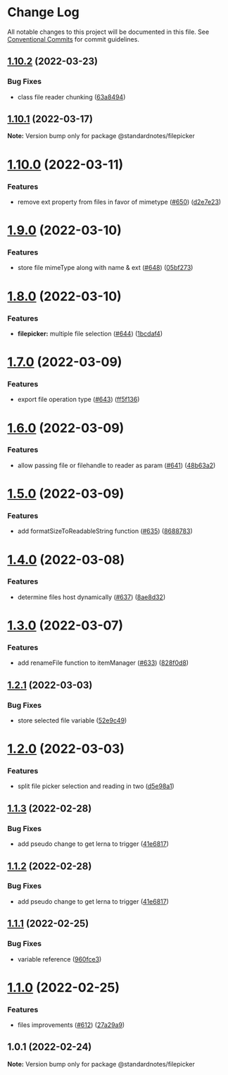 # Change Log

All notable changes to this project will be documented in this file.
See [Conventional Commits](https://conventionalcommits.org) for commit guidelines.

## [1.10.2](https://github.com/standardnotes/snjs/compare/@standardnotes/filepicker@1.10.1...@standardnotes/filepicker@1.10.2) (2022-03-23)


### Bug Fixes

* class file reader chunking ([63a8494](https://github.com/standardnotes/snjs/commit/63a84945f2935c2c2a23b1aa4ea26dcfd24f08d4))





## [1.10.1](https://github.com/standardnotes/snjs/compare/@standardnotes/filepicker@1.10.0...@standardnotes/filepicker@1.10.1) (2022-03-17)

**Note:** Version bump only for package @standardnotes/filepicker





# [1.10.0](https://github.com/standardnotes/snjs/compare/@standardnotes/filepicker@1.9.0...@standardnotes/filepicker@1.10.0) (2022-03-11)


### Features

* remove ext property from files in favor of mimetype ([#650](https://github.com/standardnotes/snjs/issues/650)) ([d2e7e23](https://github.com/standardnotes/snjs/commit/d2e7e23ec117c505f2f38b9edea539ad3a6d70e2))





# [1.9.0](https://github.com/standardnotes/snjs/compare/@standardnotes/filepicker@1.8.0...@standardnotes/filepicker@1.9.0) (2022-03-10)


### Features

* store file mimeType along with name & ext ([#648](https://github.com/standardnotes/snjs/issues/648)) ([05bf273](https://github.com/standardnotes/snjs/commit/05bf2737282f2d068e354c4d05fbe5390a19e613))





# [1.8.0](https://github.com/standardnotes/snjs/compare/@standardnotes/filepicker@1.7.0...@standardnotes/filepicker@1.8.0) (2022-03-10)


### Features

* **filepicker:** multiple file selection ([#644](https://github.com/standardnotes/snjs/issues/644)) ([1bcdaf4](https://github.com/standardnotes/snjs/commit/1bcdaf4d2e05e1280ba8646683be71eebf95ee2d))





# [1.7.0](https://github.com/standardnotes/snjs/compare/@standardnotes/filepicker@1.6.0...@standardnotes/filepicker@1.7.0) (2022-03-09)


### Features

* export file operation type ([#643](https://github.com/standardnotes/snjs/issues/643)) ([ff5f136](https://github.com/standardnotes/snjs/commit/ff5f136655a8089a47c7eaa04e1e13e58852c93f))





# [1.6.0](https://github.com/standardnotes/snjs/compare/@standardnotes/filepicker@1.5.0...@standardnotes/filepicker@1.6.0) (2022-03-09)


### Features

* allow passing file or filehandle to reader as param ([#641](https://github.com/standardnotes/snjs/issues/641)) ([48b63a2](https://github.com/standardnotes/snjs/commit/48b63a270d647dd864edbcc8316146b4a32a634e))





# [1.5.0](https://github.com/standardnotes/snjs/compare/@standardnotes/filepicker@1.4.0...@standardnotes/filepicker@1.5.0) (2022-03-09)


### Features

* add formatSizeToReadableString function ([#635](https://github.com/standardnotes/snjs/issues/635)) ([8688783](https://github.com/standardnotes/snjs/commit/8688783ac95073631e752cdb76011bca75a29794))





# [1.4.0](https://github.com/standardnotes/snjs/compare/@standardnotes/filepicker@1.3.0...@standardnotes/filepicker@1.4.0) (2022-03-08)


### Features

* determine files host dynamically ([#637](https://github.com/standardnotes/snjs/issues/637)) ([8ae8d32](https://github.com/standardnotes/snjs/commit/8ae8d32a2469cc6b5b42bfc68ec63200d6bc49ed))





# [1.3.0](https://github.com/standardnotes/snjs/compare/@standardnotes/filepicker@1.2.1...@standardnotes/filepicker@1.3.0) (2022-03-07)


### Features

* add renameFile function to itemManager ([#633](https://github.com/standardnotes/snjs/issues/633)) ([828f0d8](https://github.com/standardnotes/snjs/commit/828f0d8c79736b2ede1dd244e1e59569a88e6440))





## [1.2.1](https://github.com/standardnotes/snjs/compare/@standardnotes/filepicker@1.2.0...@standardnotes/filepicker@1.2.1) (2022-03-03)


### Bug Fixes

* store selected file variable ([52e9c49](https://github.com/standardnotes/snjs/commit/52e9c494868c809f9cc894c182056c92e2f23133))





# [1.2.0](https://github.com/standardnotes/snjs/compare/@standardnotes/filepicker@1.1.3...@standardnotes/filepicker@1.2.0) (2022-03-03)


### Features

* split file picker selection and reading in two ([d5e98a1](https://github.com/standardnotes/snjs/commit/d5e98a15213c9976b629fe401d8ba5f31379f391))





## [1.1.3](https://github.com/standardnotes/snjs/compare/@standardnotes/filepicker@1.1.1...@standardnotes/filepicker@1.1.3) (2022-02-28)


### Bug Fixes

* add pseudo change to get lerna to trigger ([41e6817](https://github.com/standardnotes/snjs/commit/41e6817bbf726b0932cdf16f58622328b9e42803))





## [1.1.2](https://github.com/standardnotes/snjs/compare/@standardnotes/filepicker@1.1.1...@standardnotes/filepicker@1.1.2) (2022-02-28)


### Bug Fixes

* add pseudo change to get lerna to trigger ([41e6817](https://github.com/standardnotes/snjs/commit/41e6817bbf726b0932cdf16f58622328b9e42803))





## [1.1.1](https://github.com/standardnotes/snjs/compare/@standardnotes/filepicker@1.1.0...@standardnotes/filepicker@1.1.1) (2022-02-25)


### Bug Fixes

* variable reference ([960fce3](https://github.com/standardnotes/snjs/commit/960fce3d56f4a9204c373253cb75874766e6cf85))





# [1.1.0](https://github.com/standardnotes/snjs/compare/@standardnotes/filepicker@1.0.1...@standardnotes/filepicker@1.1.0) (2022-02-25)


### Features

* files improvements ([#612](https://github.com/standardnotes/snjs/issues/612)) ([27a29a9](https://github.com/standardnotes/snjs/commit/27a29a98fdf966ddcbe93df951db1358848f6aab))





## 1.0.1 (2022-02-24)

**Note:** Version bump only for package @standardnotes/filepicker
